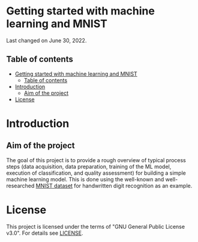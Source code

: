 # Getting started with machine learning and MNIST

Last changed on June 30, 2022.

## Table of contents

<!--
@HINT:
auto-generate the TOC with the command line tool 'gh-md-toc' (https://github.com/ekalinin/github-markdown-toc) with following syntax:
$ cat README.md | ./tools/github-markdown-toc/gh-md-toc - > toc.md
-->

* [Getting started with machine learning and MNIST](#getting-started-with-machine-learning-and-mnist)
   * [Table of contents](#table-of-contents)
* [Introduction](#introduction)
   * [Aim of the project](#aim-of-the-project)
* [License](#license)

# Introduction

## Aim of the project

The goal of this project is to provide a rough overview of typical process steps (data acquisition, data preparation, training of the ML model, execution of classification, and quality assessment) for building a simple machine learning model. This is done using the well-known and well-researched [MNIST dataset](http://yann.lecun.com/exdb/mnist/) for handwritten digit recognition as an example.

# License

This project is licensed under the terms of "GNU General Public License v3.0". For details see [LICENSE](LICENSE).




